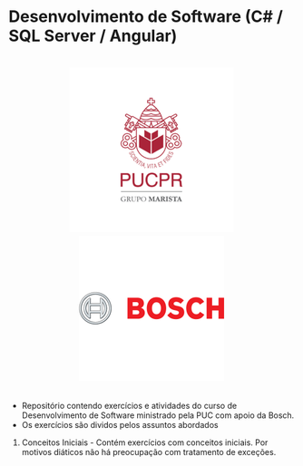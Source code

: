 # Desenvolvimento de Software (C# / SQL Server / Angular) 
# <p align= "center"><img src="puc.png"><img src="bosch.png"></p>
<ul>
<li>Repositório contendo exercícios e atividades do curso de Desenvolvimento de Software ministrado pela PUC com apoio da Bosch.
<li>Os exercícios são dividos pelos assuntos abordados
</ul>
<ol>
<li>Conceitos Iniciais - Contém exercícios com conceitos iniciais. Por motivos diáticos não há preocupação com tratamento de exceções.
</ol>

